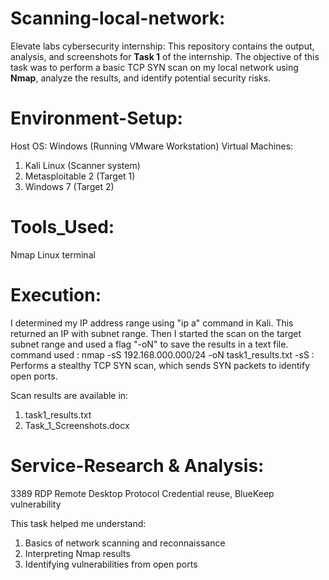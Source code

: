 # Scanning-local-network:
Elevate labs cybersecurity internship: This repository contains the output, analysis, and screenshots for **Task 1** of the internship. The objective of this task was to perform a basic TCP SYN scan on my local network using **Nmap**, analyze the results, and identify potential security risks.

# Environment-Setup:
Host OS: Windows (Running VMware Workstation)
Virtual Machines:
1. Kali Linux (Scanner system)
2. Metasploitable 2 (Target 1)
3. Windows 7 (Target 2)
   
# Tools_Used:
Nmap
Linux terminal

# Execution:
I determined my IP address range using "ip a" command in Kali. This returned an IP with subnet range. Then I started the scan on the target subnet range and used a flag "-oN" to save the results in a text file.
command used : nmap -sS 192.168.000.000/24 -oN task1_results.txt
-sS : Performs a stealthy TCP SYN scan, which sends SYN packets to identify open ports.

Scan results are available in:
1. task1_results.txt
2. Task_1_Screenshots.docx

# Service-Research & Analysis:
3389 RDP Remote Desktop Protocol Credential reuse, BlueKeep vulnerability

This task helped me understand:
1. Basics of network scanning and reconnaissance
2. Interpreting Nmap results
3. Identifying vulnerabilities from open ports
